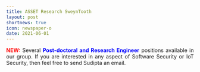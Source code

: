 ```yaml
---
title: ASSET Research SweynTooth
layout: post
shortnews: true
icon: newspaper-o
date: 2021-06-01
---
```

<p style="text-align:justify">
<font color="red"><b>NEW:</b></font>
Several <font color="blue"><b>Post-doctoral and Research Engineer</b></font> positions available 
in our group. If you are interested in any aspect of Software Security or IoT Security, then feel 
free to send Sudipta an email. 
</p>

